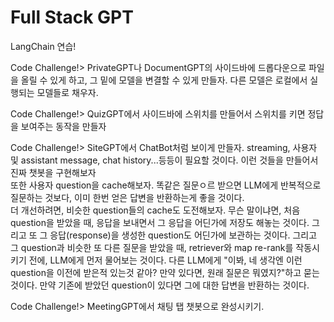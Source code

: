 # Full Stack GPT

LangChain 연습!

Code Challenge!> PrivateGPT나 DocumentGPT의 사이드바에 드롭다운으로 파일을 올릴 수 있게 하고, 그 밑에 모델을 변결할 수 있게 만들자. 다른 모델은 로컬에서 실행되는 모델들로 채우자.

Code Challenge!> QuizGPT에서 사이드바에 스위치를 만들어서 스위치를 키면 정답을 보여주는 동작을 만들자

Code Challenge!> SiteGPT에서 ChatBot처럼 보이게 만들자. streaming, 사용자 및 assistant message, chat history...등등이 필요할 것이다. 이런 것들을 만들어서 진짜 챗봇을 구현해보자<br>
또한 사용자 question을 cache해보자. 똑같은 질문ㅇ르 받으면 LLM에게 반복적으로 질문하는 것보다, 이미 한번 얻은 답변을 반환하는게 좋을 것이다.<br>
더 개선하려면, 비슷한 question들의 cache도 도전해보자. 무슨 말이냐면, 처음 question을 받았을 때, 응답을 보내면서 그 응답을 어딘가에 저장도 해놓는 것이다. 그리고 또 그 응답(response)을 생성한 question도 어딘가에 보관하는 것이다. 그리고 그 question과 비슷한 또 다른 질문을 받았을 때, retriever와 map re-rank를 작동시키기 전에, LLM에게 먼저 물어보는 것이다. 다른 LLM에게 "이봐, 네 생각엔 이런 question을 이전에 받은적 있는것 같아? 만약 있다면, 원래 질문은 뭐였지?"하고 묻는 것이다. 만약 기존에 받았던 question이 있다면 그에 대한 답변을 반환하는 것이다.

Code Challenge!> MeetingGPT에서 채팅 탭 챗봇으로 완성시키기.
